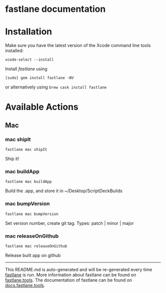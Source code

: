 fastlane documentation
================
# Installation

Make sure you have the latest version of the Xcode command line tools installed:

```
xcode-select --install
```

Install _fastlane_ using
```
[sudo] gem install fastlane -NV
```
or alternatively using `brew cask install fastlane`

# Available Actions
## Mac
### mac shipIt
```
fastlane mac shipIt
```
Ship it!
### mac buildApp
```
fastlane mac buildApp
```
Build the .app, and store it in ~/Desktop/ScriptDeckBuilds
### mac bumpVersion
```
fastlane mac bumpVersion
```
Set version number, create git tag. Types: patch | minor | major
### mac releaseOnGithub
```
fastlane mac releaseOnGithub
```
Release built app on github

----

This README.md is auto-generated and will be re-generated every time [fastlane](https://fastlane.tools) is run.
More information about fastlane can be found on [fastlane.tools](https://fastlane.tools).
The documentation of fastlane can be found on [docs.fastlane.tools](https://docs.fastlane.tools).

